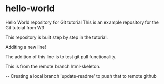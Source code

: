 # hello-world
Hello World repository for Git tutorial
This is an example repository for the Git tutoial from W3

This repository is built step by step in the tutorial.

Additing a new line!

The addition of this line is to test git pull functionality.

This is from the remote branch html-skeleton.

-- Creating a local branch 'update-readme' to push that to remote github
